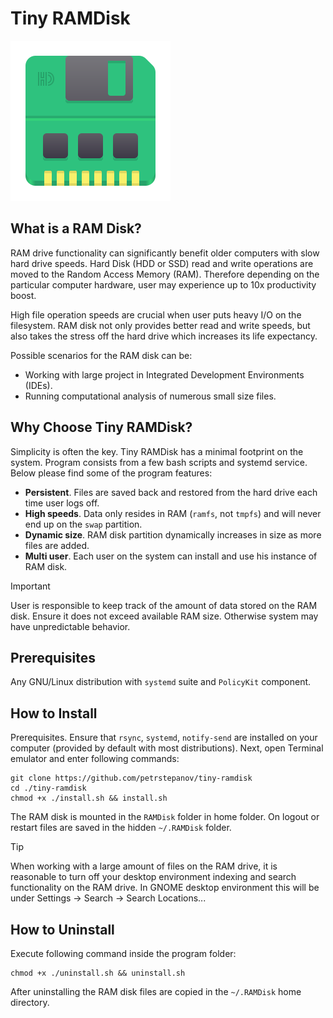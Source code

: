 Tiny RAMDisk
============

<img src="./resources/tiny-ramdisk.svg" width="256" />

What is a RAM Disk?
-------------------

RAM drive functionality can significantly benefit older computers with slow hard drive speeds. Hard Disk (HDD or SSD) read and write operations are moved to the Random Access Memory (RAM). Therefore depending on the particular computer hardware, user may experience up to 10x productivity boost. 

High file operation speeds are crucial when user puts heavy I/O on the filesystem. RAM disk not only provides better read and write speeds, but also takes the stress off the hard drive which increases its life expectancy.

Possible scenarios for the RAM disk can be:
* Working with large project in Integrated Development Environments (IDEs).
* Running computational analysis of numerous small size files.

Why Choose Tiny RAMDisk?
------------------------

Simplicity is often the key. Tiny RAMDisk has a minimal footprint on the system. Program consists from a few bash scripts and systemd service. Below please find some of the program features:

* **Persistent**. Files are saved back and restored from the hard drive each time user logs off. 
* **High speeds**. Data only resides in RAM (`ramfs`, not `tmpfs`) and will never end up on the `swap` partition.
* **Dynamic size**. RAM disk partition dynamically increases in size as more files are added.
* **Multi user**. Each user on the system can install and use his instance of RAM disk.

> [!IMPORTANT]
> User is responsible to keep track of the amount of data stored on the RAM disk. Ensure it does not exceed available RAM size. Otherwise system may have unpredictable behavior.

Prerequisites
--------------
Any GNU/Linux distribution with `systemd` suite and `PolicyKit` component.

How to Install
--------------

Prerequisites. Ensure that `rsync`, `systemd`, `notify-send` are installed on your computer (provided by default with most distributions). Next, open Terminal emulator and enter following commands:

```
git clone https://github.com/petrstepanov/tiny-ramdisk
cd ./tiny-ramdisk
chmod +x ./install.sh && install.sh
```

The RAM disk is mounted in the `RAMDisk` folder in home folder. On logout or restart files are saved in the hidden `~/.RAMDisk` folder.

> [!TIP]
> When working with a large amount of files on the RAM drive, it is reasonable to turn off your desktop environment indexing and search functionality on the RAM drive. In GNOME desktop environment this will be under Settings → Search → Search Locations...

How to Uninstall
----------------

Execute following command inside the program folder:

```
chmod +x ./uninstall.sh && uninstall.sh
```

After uninstalling the RAM disk files are copied in the `~/.RAMDisk` home directory.
